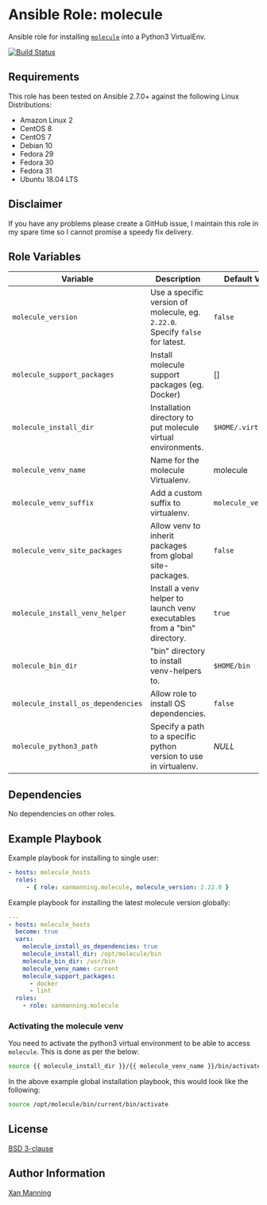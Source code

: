 # Ansible Role: molecule

Ansible role for installing [`molecule`](https://molecule.readthedocs.io/) into a Python3 VirtualEnv.

[![Build Status](https://www.travis-ci.org/PyratLabs/ansible-role-molecule.svg?branch=master)](https://www.travis-ci.org/PyratLabs/ansible-role-molecule)

## Requirements

This role has been tested on Ansible 2.7.0+ against the following Linux Distributions:

  - Amazon Linux 2
  - CentOS 8
  - CentOS 7
  - Debian 10
  - Fedora 29
  - Fedora 30
  - Fedora 31
  - Ubuntu 18.04 LTS

## Disclaimer

If you have any problems please create a GitHub issue, I maintain this role in
my spare time so I cannot promise a speedy fix delivery.

## Role Variables


| Variable                           | Description                                                                   | Default Value        |
|------------------------------------|-------------------------------------------------------------------------------|----------------------|
| `molecule_version`                 | Use a specific version of molecule, eg. `2.22.0`. Specify `false` for latest. | `false`              |
| `molecule_support_packages`        | Install molecule support packages (eg. Docker)                                | []                   |
| `molecule_install_dir`             | Installation directory to put molecule virtual environments.                  | `$HOME/.virtualenvs` |
| `molecule_venv_name`               | Name for the molecule Virtualenv.                                             | molecule             |
| `molecule_venv_suffix`             | Add a custom suffix to virtualenv.                                            | `molecule_version`   |
| `molecule_venv_site_packages`      | Allow venv to inherit packages from global site-packages.                     | `false`              |
| `molecule_install_venv_helper`     | Install a venv helper to launch venv executables from a "bin" directory.      | `true`               |
| `molecule_bin_dir`                 | "bin" directory to install venv-helpers to.                                   | `$HOME/bin`          |
| `molecule_install_os_dependencies` | Allow role to install OS dependencies.                                        | `false`              |
| `molecule_python3_path`            | Specify a path to a specific python version to use in virtualenv.             | _NULL_               |

## Dependencies

No dependencies on other roles.

## Example Playbook

Example playbook for installing to single user:

```yaml
- hosts: molecule_hosts
  roles:
     - { role: xanmanning.molecule, molecule_version: 2.22.0 }
```

Example playbook for installing the latest molecule version globally:

```yaml
---
- hosts: molecule_hosts
  become: true
  vars:
    molecule_install_os_dependencies: true
    molecule_install_dir: /opt/molecule/bin
    molecule_bin_dir: /usr/bin
    molecule_venv_name: current
    molecule_support_packages:
      - docker
      - lint
  roles:
    - role: xanmanning.molecule
```

### Activating the molecule venv

You need to activate the python3 virtual environment to be able to access `molecule`.
This is done as per the below:

```bash
source {{ molecule_install_dir }}/{{ molecule_venv_name }}/bin/activate
```

In the above example global installation playbook, this would look like the
following:

```bash
source /opt/molecule/bin/current/bin/activate
```

## License

[BSD 3-clause](LICENSE.txt)

## Author Information

[Xan Manning](https://xanmanning.co.uk/)
